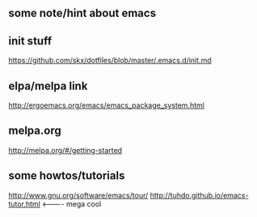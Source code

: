 some note/hint about emacs
--------------------------


init stuff
----------
https://github.com/skx/dotfiles/blob/master/.emacs.d/init.md


elpa/melpa link
---------------
http://ergoemacs.org/emacs/emacs_package_system.html


melpa.org
---------
http://melpa.org/#/getting-started


some howtos/tutorials
---------------------
http://www.gnu.org/software/emacs/tour/
http://tuhdo.github.io/emacs-tutor.html    <---- mega cool
